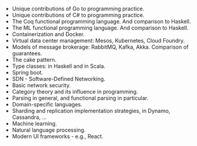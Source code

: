 
* Unique contributions of Go to programming practice.
* Unique contributions of C# to programming practice.
* The Coq functional programming language. And comparison to Haskell.
* The ML functional programming language. And comparison to Haskell.
* Containerization and Docker.
* Virtual data center management: Mesos, Kubernetes, Cloud Foundry.
* Models of message brokerage: RabbitMQ, Kafka, Akka. Comparison of guarantees.
* The cake pattern.
* Type classes: in Haskell and in Scala.
* Spring boot.
* SDN - Software-Defined Networking.
* Basic network security.
* Category theory and its influence in programming.
* Parsing in general, and functional parsing in particular.
* Domain-specific languages.
* Sharding and replication implementation strategies, in Dynamo, Cassandra, ...
* Machine learning.
* Natural language processing.
* Modern UI frameworks - e.g., React.
